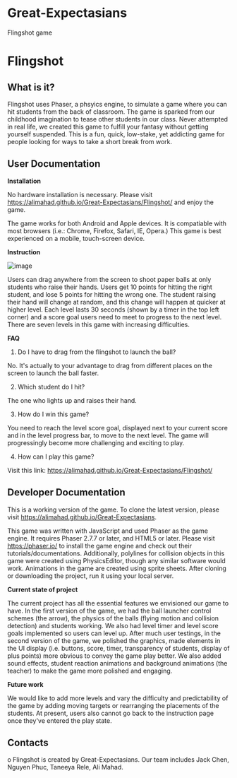 # Great-Expectasians
Flingshot game 

# Flingshot

What is it?
-----------

Flingshot uses Phaser, a phsyics engine, to simulate a game where you can hit students from the back of classroom. The game is sparked from our childhood imagination to tease other students in our class. Never attempted in real life, we created this game to fulfill your fantasy without getting yourself suspended. This is a fun, quick, low-stake, yet addicting game for people looking for ways to take a short break from work.

User Documentation
----------------------

**Installation**

No hardware installation is necessary. Please visit https://alimahad.github.io/Great-Expectasians/Flingshot/ and enjoy the game.

The game works for both Android and Apple devices. It is compatiable with most browsers (i.e.: Chrome, Firefox, Safari, IE, Opera.) This game is best experienced on a mobile, touch-screen device.

**Instruction**

![image](https://github.com/taneeya96/Great-Expectasians/blob/master/Flingshot/assets/images/READMEinstructionpage.JPG?raw=true "Instruction Page")

Users can drag anywhere from the screen to shoot paper balls at only students who raise their hands. Users get 10 points for hitting the right student, and lose 5 points for hitting the wrong one. The student raising their hand will change at random, and this change will happen at quicker at higher level. Each level lasts 30 seconds (shown by a timer in the top left corner) and a score goal users need to meet to progress to the next level. There are seven levels in this game with increasing difficulties. 

**FAQ**

1. Do I have to drag from the flingshot to launch the ball?

No. It's actually to your advantage to drag from different places on the screen to launch the ball faster.

2. Which student do I hit?

The one who lights up and raises their hand.

3. How do I win this game?

You need to reach the level score goal, displayed next to your current score and in the level progress bar, to move to the next level. The game will progressingly become more challenging and exciting to play. 

4. How can I play this game?

Visit this link: https://alimahad.github.io/Great-Expectasians/Flingshot/

Developer Documentation
-----------------------

This is a working version of the game. To clone the latest version, please visit https://alimahad.github.io/Great-Expectasians. 

This game was written with JavaScript and used Phaser as the game engine. It requires Phaser 2.7.7 or later, and HTML5 or later. Please visit https://phaser.io/ to install the game engine and check out their tutorials/documentations. Additionally, polylines for collision objects in this game were created using PhysicsEditor, though any similar software would work. Animations in the game are created using sprite sheets. After cloning or downloading the project, run it using your local server. 

**Current state of project**

The current project has all the essential features we envisioned our game to have. In the first version of the game, we had the ball launcher control schemes (the arrow), the physics of the balls (flying motion and collision detection) and students working. We also had level timer and level score goals implemented so users can level up. After much user testings, in the second version of the game, we polished the graphics, made elements in the UI display (i.e. buttons, score, timer, transparency of students, display of plus points) more obvious to convey the game play better. We also added sound effects, student reaction animations and background animations (the teacher) to make the game more polished and engaging.

**Future work**

We would like to add more levels and vary the difficulty and predictability of the game by adding moving targets or rearranging the placements of the students. At present, users also cannot go back to the instruction page once they've entered the play state.


Contacts
--------

o Flingshot is created by Great-Expectasians. Our team includes Jack Chen, Nguyen Phuc, Taneeya Rele, Ali Mahad.
